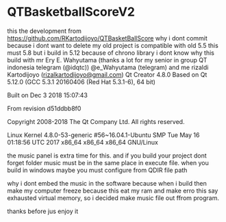 # QTBasketballScoreV2
this the development from
https://github.com/RKartodijoyo/QTBasketBallScore
why i dont commit because i dont want to delete my old project is compatible with old 5.5 
this must 5.8 but i build in 5.12 because of chrono library i dont know why
this build with mr Ery E. Wahyutama (thanks a lot for my senior in group QT indonesia telegram (@idqtc))
@e_Wahyutama (telegram)
and me
rizaldi Kartodijoyo (rizalkartodijoyo@gmail.com) 
Qt Creator 4.8.0
Based on Qt 5.12.0 (GCC 5.3.1 20160406 (Red Hat 5.3.1-6), 64 bit)

Built on Dec 3 2018 15:07:43

From revision d51ddbb8f0

Copyright 2008-2018 The Qt Company Ltd. All rights reserved.

Linux Kernel 4.8.0-53-generic #56~16.04.1-Ubuntu SMP Tue May 16 01:18:56 UTC 2017 x86_64 x86_64 x86_64 GNU/Linux

the music panel is extra  time for this. and if you build your project dont forget folder music must be in the same place in execute file.
when you build in windows maybe you must configure from QDIR file path

why i dont embed the music in the software because when i build then make my computer freeze because this eat my ram and make erro this say exhausted virtual memory, so i decided make music file out ffrom program. 

thanks before jus enjoy it
